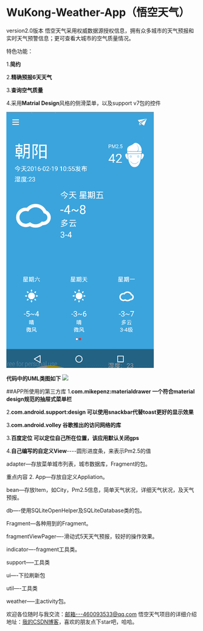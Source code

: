 # WuKong-Weather-App（悟空天气）
version2.0版本
悟空天气采用权威数据源授权信息，拥有众多城市的天气预报和实时天气预警信息；更可查看大城市的空气质量情况。

特色功能： 

1.**简约** 

2.**精确预报6天天气** 

3.**查询空气质量** 

4.采用**Matrial Design**风格的侧滑菜单，以及support v7包的控件 


![](Image/GIF.gif)
 
 **代码中的UML类图如下**
![](Image/uml.jpg)

##APP所使用的第三方库
1.**com.mikepenz:materialdrawer 一个符合material design规范的抽屉式菜单栏** 

2.**com.android.support:design  可以使用snackbar代替toast更好的显示效果** 

3.**com.android.volley  谷歌推出的访问网络的库** 

3.**百度定位  可以定位自己所在位置，该应用默认关闭gps** 

4.**自己编写的自定义View**----圆形进度条，来表示Pm2.5的值 
 
  
  
adapter—存放菜单城市列表，城市数据库，Fragment的包。 

重点内容 2. App—存放自定义Appliation。 

bean—存放Item，如City，Pm2.5信息，简单天气状况，详细天气状况，及天气预报。 

db—-使用SQLiteOpenHelper及SQLiteDatabase类的包。 

Fragment—各种用到的Fragment。 

fragmentViewPager—-滑动式5天天气预报，较好的操作效果。 

indicator—-fragment工具类。 

support—–工具类 

ui—-下拉刷新包 

util—-工具类 

weather—–主activity包。


欢迎各位随时与我交流：邮箱---460093533@qq.com
悟空天气项目的详细介绍地址：[我的CSDN博客](http://blog.csdn.net/zzzhangzhun/)，喜欢的朋友点下star吧，哈哈。
